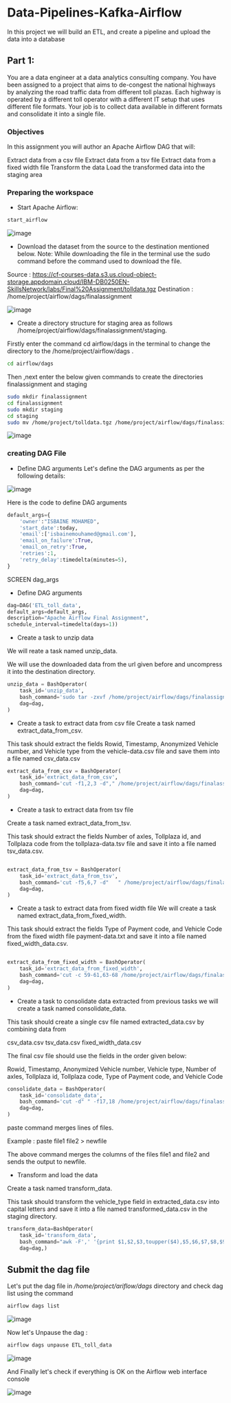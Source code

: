 # Data-Pipelines-Kafka-Airflow
In this project we will build an ETL,  and create a pipeline and upload the data into a database

## Part 1:


You are a data engineer at a data analytics consulting company. You have been assigned to a project that aims to de-congest the national highways by analyzing the road traffic data from different toll plazas. Each highway is operated by a different toll operator with a different IT setup that uses different file formats. Your job is to collect data available in different formats and consolidate it into a single file.

### Objectives
In this assignment you will author an Apache Airflow DAG that will:

Extract data from a csv file
Extract data from a tsv file
Extract data from a fixed width file
Transform the data
Load the transformed data into the staging area

### Preparing the workspace


- Start Apache Airflow:
```bash
start_airflow
```

![image](https://github.com/isbainemohamed/Data-Pipelines-Kafka-Airflow/blob/f38df39acad7295b6b8a0ebadd13240a427d0feb/images/1-start_airflow.png)

- Download the dataset from the source to the destination mentioned below.
Note: While downloading the file in the terminal use the sudo command before the command used to download the file.

Source : https://cf-courses-data.s3.us.cloud-object-storage.appdomain.cloud/IBM-DB0250EN-SkillsNetwork/labs/Final%20Assignment/tolldata.tgz
Destination : /home/project/airflow/dags/finalassignment

![image](https://github.com/isbainemohamed/Data-Pipelines-Kafka-Airflow/blob/4446592d035cd1a72477a7878d6ef654d1eed291/images/2-download%20the%20dataset.png)

- Create a directory structure for staging area as follows
/home/project/airflow/dags/finalassignment/staging.

Firstly enter the command cd airflow/dags in the terminal to change the directory to the /home/project/airflow/dags .

```bash
cd airflow/dags
```

Then ,next enter the below given commands to create the directories finalassignment and staging

```bash
sudo mkdir finalassignment
cd finalassignment
sudo mkdir staging
cd staging
sudo mv /home/project/tolldata.tgz /home/project/airflow/dags/finalassignment
```
![image](https://github.com/isbainemohamed/Data-Pipelines-Kafka-Airflow/blob/4446592d035cd1a72477a7878d6ef654d1eed291/images/3-move%20data%20to%20project%20folder.png)
### creating DAG File

- Define DAG arguments
Let's define the DAG arguments as per the following details:

![image](https://github.com/isbainemohamed/Data-Pipelines-Kafka-Airflow/blob/4446592d035cd1a72477a7878d6ef654d1eed291/images/4-dagsparameters.png)

Here is the code to define DAG arguments

```python
default_args={
    'owner':"ISBAINE MOHAMED",
    'start_date':today,
    'email':['isbainemouhamed@gmail.com'],
    'email_on_failure':True,
    'email_on_retry':True,
    'retries':1,
    'retry_delay':timedelta(minutes=5),
}
```

SCREEN dag_args

- Define DAG arguments

```python
dag=DAG('ETL_toll_data',
default_args=default_args,
description="Apache Airflow Final Assignment",
schedule_interval=timedelta(days=1))
```

- Create a task to unzip data

We will reate a task named unzip_data.

We will use the downloaded data from the url given before and uncompress it into the destination directory.

```python
unzip_data = BashOperator(
    task_id='unzip_data',
    bash_command='sudo tar -zxvf /home/project/airflow/dags/finalassignment/staging/tolldata.tgz -C /home/project/airflow/dags/finalassignment/staging' ,
    dag=dag,
)
```

- Create a task to extract data from csv file
Create a task named extract_data_from_csv.

This task should extract the fields Rowid, Timestamp, Anonymized Vehicle number, and Vehicle type from the vehicle-data.csv file and save them into a file named csv_data.csv

```python
extract_data_from_csv = BashOperator(
    task_id='extract_data_from_csv',
    bash_command='cut -f1,2,3 -d"," /home/project/airflow/dags/finalassignment/staging/vehicle-data.csv > /home/project/airflow/dags/finalassignment/staging/csv_data.csv --output-delimiter=","' ,
    dag=dag,
)
```

- Create a task to extract data from tsv file

Create a task named extract_data_from_tsv.

This task should extract the fields Number of axles, Tollplaza id, and Tollplaza code from the tollplaza-data.tsv file and save it into a file named tsv_data.csv.

```python

extract_data_from_tsv = BashOperator(
    task_id='extract_data_from_tsv',
    bash_command='cut -f5,6,7 -d"   " /home/project/airflow/dags/finalassignment/staging/tollplaza-data.tsv > /home/project/airflow/dags/finalassignment/staging/tsv_data.csv --output-delimiter ","' ,
    dag=dag,
)
```

- Create a task to extract data from fixed width file
We will create a task named extract_data_from_fixed_width.

This task should extract the fields Type of Payment code, and Vehicle Code from the fixed width file payment-data.txt and save it into a file named fixed_width_data.csv.

```python

extract_data_from_fixed_width = BashOperator(
    task_id='extract_data_from_fixed_width',
    bash_command='cut -c 59-61,63-68 /home/project/airflow/dags/finalassignment/staging/payment-data.txt > /home/project/airflow/dags/finalassignment/staging/fixed_width_data.csv --output-delimiter ","' ,
    dag=dag,
)
```

- Create a task to consolidate data extracted from previous tasks
we will create a task named consolidate_data.

This task should create a single csv file named extracted_data.csv by combining data from

csv_data.csv
tsv_data.csv
fixed_width_data.csv

The final csv file should use the fields in the order given below:

Rowid, Timestamp, Anonymized Vehicle number, Vehicle type, Number of axles, Tollplaza id, Tollplaza code, Type of Payment code, and Vehicle Code

```python
consolidate_data = BashOperator(
    task_id='consolidate_data',
    bash_command='cut -d" " -f17,18 /home/project/airflow/dags/finalassignment/staging/payment-data.txt > /home/project/airflow/dags/finalassignment/staging/fixed_width_data.csv' ,
    dag=dag,
)
```
paste command merges lines of files.

Example : paste file1 file2 > newfile

The above command merges the columns of the files file1 and file2 and sends the output to newfile.

- Transform and load the data

Create a task named transform_data.

This task should transform the vehicle_type field in extracted_data.csv into capital letters and save it into a file named transformed_data.csv in the staging directory.



```python
transform_data=BashOperator(
    task_id='transform_data',
    bash_command="awk -F',' '{print $1,$2,$3,toupper($4),$5,$6,$7,$8,$9}' /home/project/airflow/dags/finalassignment/staging/extracted_data.csv > /home/project/airflow/dags/finalassignment/staging/transformed_data.csv",
    dag=dag,)
```
## Submit the dag file

Let's put the dag file in */home/project/ariflow/dags* directory and check dag list using the command

```bash
airflow dags list
```

![image](https://github.com/isbainemohamed/Data-Pipelines-Kafka-Airflow/blob/f38df39acad7295b6b8a0ebadd13240a427d0feb/images/submit_dag.png)

Now let's Unpause the dag :

```bash
airflow dags unpause ETL_toll_data
```

![image](https://github.com/isbainemohamed/Data-Pipelines-Kafka-Airflow/blob/f38df39acad7295b6b8a0ebadd13240a427d0feb/images/unpause_dag.png)

And Finally let's check if everything is OK on the Airflow web interface console


![image](https://github.com/isbainemohamed/Data-Pipelines-Kafka-Airflow/blob/f38df39acad7295b6b8a0ebadd13240a427d0feb/images/dag_runs.png)





